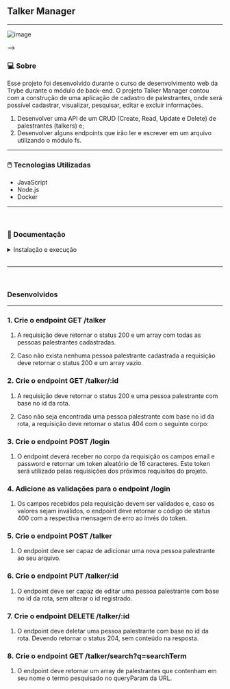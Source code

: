 ## Talker Manager
---
![image](https://user-images.githubusercontent.com/94760136/194197237-5bfe22c9-3657-4fb1-9da5-3713c011d5f5.png)

<!-- ### 📌 <a href="https://bluewallet.vercel.app/">Clique aqui</a> para acessar o projeto --> -->

### <strong>💻 Sobre</strong>
Esse projeto foi desenvolvido durante o curso de desenvolvimento web da Trybe durante o módulo de back-end. O projeto Talker Manager contou com a construção de uma aplicação de cadastro de palestrantes, onde será possível cadastrar, visualizar, pesquisar, editar e excluir informações.

1. Desenvolver uma API de um CRUD (Create, Read, Update e Delete) de palestrantes (talkers) e;
2. Desenvolver alguns endpoints que irão ler e escrever em um arquivo utilizando o módulo fs.
---

### <strong>🖱️ Tecnologias Utilizadas</strong>
* JavaScript
* Node.js
* Docker

---

</br>

### <strong>📃 Documentação</strong>

  <details>
    <summary>Instalação e execução</summary>
    <br />

- Faça o fork do repositório:
  Tutorial [AQUI](https://github.com/UNIVALI-LITE/Portugol-Studio/wiki/Fazendo-um-Fork-do-reposit%C3%B3rio)
- Abra seu terminal e navegue até a pasta onde preferir alocar o projeto.

- Clone o repositório:

  ```sh 
  git clone git@github.com:marcelamchdo/talker-manager.git
  ```

- Apos ter o repositório clonado em sua maquina, execute este comando para acessar a parta do projeto:

  ```sh
    cd sd-022-a-project-talker-manager
  ```

- Dentro da pasta do projeto, execute o comando abaixo para instalar as dependências do projeto:

  Caso utilize o npm:

  ```sh
    npm install
  ```

  Caso utilize o yarn:

  ```sh
    yarn install
  ```

- Dentro da pasta do projeto, execute o comando abaixo para iniciar o servidor do projeto:

      Caso utilize o npm:

      ```sh
        npm start
      ```

      Caso utilize o yarn:

      ```sh
        yarn start
      ```

  O aplicativo sera executado em modo de desenvolvimento.
  Abrindo na porta padrão que o React usa: <http://localhost:3000/> em seu navegador.

    </details>

</br>

---

</br>


### <strong>Desenvolvidos</strong>

---

### <strong>1. Crie o endpoint GET /talker</strong>
1. A requisição deve retornar o status 200 e um array com todas as pessoas palestrantes cadastradas.

2. Caso não exista nenhuma pessoa palestrante cadastrada a requisição deve retornar o status 200 e um array vazio. 


### <strong>2. Crie o endpoint GET /talker/:id</strong>

1. A requisição deve retornar o status 200 e uma pessoa palestrante com base no id da rota.

2. Caso não seja encontrada uma pessoa palestrante com base no id da rota, a requisição deve retornar o status 404 com o seguinte corpo:


### <strong>3. Crie o endpoint POST /login</strong>

1. O endpoint deverá receber no corpo da requisição os campos email e password e retornar um token aleatório de 16 caracteres. Este token será utilizado pelas requisições dos próximos requisitos do projeto.

### <strong>4. Adicione as validações para o endpoint /login</strong>

1. Os campos recebidos pela requisição devem ser validados e, caso os valores sejam inválidos, o endpoint deve retornar o código de status 400 com a respectiva mensagem de erro ao invés do token.

### <strong>5. Crie o endpoint POST /talker</strong>

1. O endpoint deve ser capaz de adicionar uma nova pessoa palestrante ao seu arquivo.

### <strong>6. Crie o endpoint PUT /talker/:id</strong>

1. O endpoint deve ser capaz de editar uma pessoa palestrante com base no id da rota, sem alterar o id registrado.

### <strong>7. Crie o endpoint DELETE /talker/:id</strong>

1. O endpoint deve deletar uma pessoa palestrante com base no id da rota. Devendo retornar o status 204, sem conteúdo na resposta.

### <strong>8. Crie o endpoint GET /talker/search?q=searchTerm</strong>

1. O endpoint deve retornar um array de palestrantes que contenham em seu nome o termo pesquisado no queryParam da URL. 







